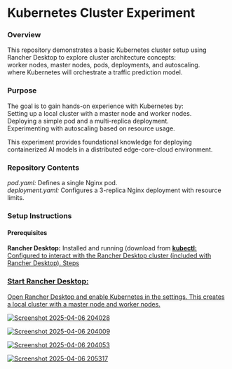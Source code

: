 <h1>Kubernetes Cluster Experiment</h1>
<h3>Overview</h3>
<p>This repository demonstrates a basic Kubernetes cluster setup using Rancher Desktop to explore cluster architecture concepts:<br>
  worker nodes, master nodes, pods, deployments, and autoscaling.<br>
  where Kubernetes will orchestrate a traffic prediction model.</p>

<h3>Purpose</h3>
<p>The goal is to gain hands-on experience with Kubernetes by:<br>
Setting up a local cluster with a master node and worker nodes.<br>
Deploying a simple pod and a multi-replica deployment.<br>
Experimenting with autoscaling based on resource usage.</p>
<p>This experiment provides foundational knowledge for deploying containerized AI models in a distributed edge-core-cloud environment.</p>

<h3>Repository Contents</h3>
<p> <i>pod.yaml:</i> Defines a single Nginx pod.<br>
<i>deployment.yaml:</i> Configures a 3-replica Nginx deployment with resource limits.</p>

<h3>Setup Instructions</h3>
<h4>Prerequisites</h4>
<p><b>Rancher Desktop:</b> Installed and running (download from <a href=rancherdesktop.io).<br>
<b>kubectl:</b> Configured to interact with the Rancher Desktop cluster (included with Rancher Desktop).
Steps</p>
<h3>Start Rancher Desktop:</h3>
<p>Open Rancher Desktop and enable Kubernetes in the settings. This creates a local cluster with a master node and worker nodes.</p>


![Screenshot 2025-04-06 204028](https://github.com/user-attachments/assets/cb19fe40-a040-4a1a-bbe9-ffafbf3a0eff)




![Screenshot 2025-04-06 204009](https://github.com/user-attachments/assets/1db4fbf0-41b5-4c01-a221-2e9010b7e70a)




![Screenshot 2025-04-06 204053](https://github.com/user-attachments/assets/a778f75a-e3d9-4e6c-899e-e0ee866aa6bc)




![Screenshot 2025-04-06 205317](https://github.com/user-attachments/assets/23303c83-71da-4a7a-8830-99a55dc35fb4)



